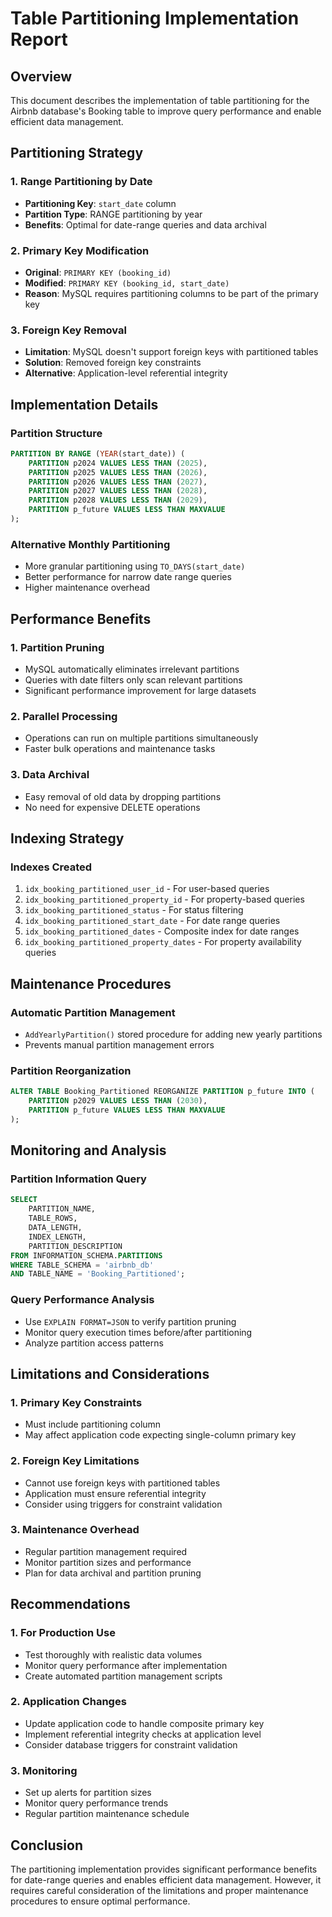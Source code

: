 # Table Partitioning Implementation Report

## Overview
This document describes the implementation of table partitioning for the Airbnb database's Booking table to improve query performance and enable efficient data management.

## Partitioning Strategy

### 1. Range Partitioning by Date
- **Partitioning Key**: `start_date` column
- **Partition Type**: RANGE partitioning by year
- **Benefits**: Optimal for date-range queries and data archival

### 2. Primary Key Modification
- **Original**: `PRIMARY KEY (booking_id)`
- **Modified**: `PRIMARY KEY (booking_id, start_date)`
- **Reason**: MySQL requires partitioning columns to be part of the primary key

### 3. Foreign Key Removal
- **Limitation**: MySQL doesn't support foreign keys with partitioned tables
- **Solution**: Removed foreign key constraints
- **Alternative**: Application-level referential integrity

## Implementation Details

### Partition Structure
```sql
PARTITION BY RANGE (YEAR(start_date)) (
    PARTITION p2024 VALUES LESS THAN (2025),
    PARTITION p2025 VALUES LESS THAN (2026),
    PARTITION p2026 VALUES LESS THAN (2027),
    PARTITION p2027 VALUES LESS THAN (2028),
    PARTITION p2028 VALUES LESS THAN (2029),
    PARTITION p_future VALUES LESS THAN MAXVALUE
);
```

### Alternative Monthly Partitioning
- More granular partitioning using `TO_DAYS(start_date)`
- Better performance for narrow date range queries
- Higher maintenance overhead

## Performance Benefits

### 1. Partition Pruning
- MySQL automatically eliminates irrelevant partitions
- Queries with date filters only scan relevant partitions
- Significant performance improvement for large datasets

### 2. Parallel Processing
- Operations can run on multiple partitions simultaneously
- Faster bulk operations and maintenance tasks

### 3. Data Archival
- Easy removal of old data by dropping partitions
- No need for expensive DELETE operations

## Indexing Strategy

### Indexes Created
1. `idx_booking_partitioned_user_id` - For user-based queries
2. `idx_booking_partitioned_property_id` - For property-based queries
3. `idx_booking_partitioned_status` - For status filtering
4. `idx_booking_partitioned_start_date` - For date range queries
5. `idx_booking_partitioned_dates` - Composite index for date ranges
6. `idx_booking_partitioned_property_dates` - For property availability queries

## Maintenance Procedures

### Automatic Partition Management
- `AddYearlyPartition()` stored procedure for adding new yearly partitions
- Prevents manual partition management errors

### Partition Reorganization
```sql
ALTER TABLE Booking_Partitioned REORGANIZE PARTITION p_future INTO (
    PARTITION p2029 VALUES LESS THAN (2030),
    PARTITION p_future VALUES LESS THAN MAXVALUE
);
```

## Monitoring and Analysis

### Partition Information Query
```sql
SELECT 
    PARTITION_NAME,
    TABLE_ROWS,
    DATA_LENGTH,
    INDEX_LENGTH,
    PARTITION_DESCRIPTION
FROM INFORMATION_SCHEMA.PARTITIONS
WHERE TABLE_SCHEMA = 'airbnb_db' 
AND TABLE_NAME = 'Booking_Partitioned';
```

### Query Performance Analysis
- Use `EXPLAIN FORMAT=JSON` to verify partition pruning
- Monitor query execution times before/after partitioning
- Analyze partition access patterns

## Limitations and Considerations

### 1. Primary Key Constraints
- Must include partitioning column
- May affect application code expecting single-column primary key

### 2. Foreign Key Limitations
- Cannot use foreign keys with partitioned tables
- Application must ensure referential integrity
- Consider using triggers for constraint validation

### 3. Maintenance Overhead
- Regular partition management required
- Monitor partition sizes and performance
- Plan for data archival and partition pruning

## Recommendations

### 1. For Production Use
- Test thoroughly with realistic data volumes
- Monitor query performance after implementation
- Create automated partition management scripts

### 2. Application Changes
- Update application code to handle composite primary key
- Implement referential integrity checks at application level
- Consider database triggers for constraint validation

### 3. Monitoring
- Set up alerts for partition sizes
- Monitor query performance trends
- Regular partition maintenance schedule

## Conclusion

The partitioning implementation provides significant performance benefits for date-range queries and enables efficient data management. However, it requires careful consideration of the limitations and proper maintenance procedures to ensure optimal performance.
